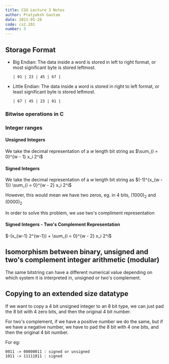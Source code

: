 ```yaml
---
title: CSO Lecture 3 Notes
author: Pratyaksh Gautam
date: 2021-05-28
code: cs2.201
number: 3
---
```


## Storage Format

- Big Endian:
  The data inside a word is stored in left to right format,
  or most significant byte is stored leftmost.
  ```
  | 01 | 23 | 45 | 67 |
  ```
- Little Endian:
The data inside a word is stored in right to left format,
or least significant byte is stored leftmost.
  ```
  | 67 | 45 | 23 | 01 |
  ```

### Bitwise operations in C

### Integer ranges

#### Unsigned Integers

We take the decimal representation of a $w$ length bit string as
$\sum_{i = 0}^{w - 1} x_i 2^i$

#### Signed Integers

We take the decimal representation of a $w$ length bit string as
$(-1)^{x_{w - 1}} \sum_{i = 0}^{w - 2} x_i 2^i$

However, this would mean we have two zeros, eg. in 4 bits,
$(1000)_2$ and $(0000)_2$

In order to solve this problem, we use two's compliment representation

#### Signed Integers - Two's Complement Representation

$-(x_{w-1} 2^{w-1}) + \sum_{i = 0}^{w - 2} x_i 2^i$

## Isomorphism between binary, unsigned and two's complement integer arithmetic (modular)
The same bitstring can have a different numerical value depending on which system
it is interpreted in, unsigned or two's complement.

## Copying to an extended size datatype

If we want to copy a 4 bit unsigned integer to an 8 bit type,
we can just pad the 8 bit with 4 zero bits, and then the original 4 bit number.

For two's complement, if we have a positive number we do the same,
but if we have a negative number, we have to pad the 8 bit with 4 one bits,
and then the original 4 bit number.

For eg:
```
0011 -> 00000011 : signed or unsigned
1011 -> 11111011 : signed
```
